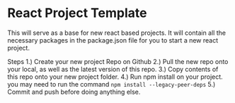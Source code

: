 # React Project Template

This will serve as a base for new react based projects. It will contain all the necessary packages in the package.json file for you to start a new react project.

Steps
1.) Create your new project Repo on Github
2.) Pull the new repo onto your local, as well as the latest version of this repo.
3.) Copy contents of this repo onto your new project folder.
4.) Run npm install on your project. you may need to run the command `npm install --legacy-peer-deps`
5.) Commit and push before doing anything else.
